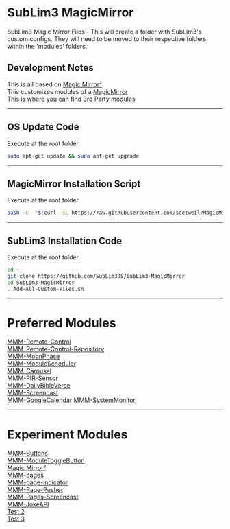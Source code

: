 # SubLim3 MagicMirror
SubLim3 Magic Mirror Files - This will create a folder with SubLim3's custom configs. They will need to be moved to their respective folders within the 'modules' folders.

## Development Notes
This is all based on <a href="https://magicmirror.builders/">Magic Mirror²</a>  
This customizes modules of a <a href="https://github.com/MichMich/MagicMirror">MagicMirror</a>  
This is where you can find <a href="https://github.com/MagicMirrorOrg/MagicMirror/wiki/3rd-party-modules">3rd Party modules</a>
_____________________________________________________________________________________________________________________________________________________________________

## OS Update Code
Execute at the root folder.
```bash
sudo apt-get update && sudo apt-get upgrade
```
_____________________________________________________________________________________________________________________________________________________________________

## MagicMirror Installation Script
Execute at the root folder.
```bash
bash -c  "$(curl -sL https://raw.githubusercontent.com/sdetweil/MagicMirror_scripts/master/raspberry.sh)"
```
_____________________________________________________________________________________________________________________________________________________________________

## SubLim3 Installation Code
Execute at the root folder.
```bash
cd ~
git clone https://github.com/SubLim3JS/SubLim3-MagicMirror
cd SubLim3-MagicMirror
. Add-All-Custom-Files.sh
```
_____________________________________________________________________________________________________________________________________________________________________

# Preferred Modules

<a href="https://github.com/Jopyth/MMM-Remote-Control">MMM-Remote-Control</a>  
<a href="https://github.com/MMRIZE/MMM-Remote-Control-Repository">MMM-Remote-Control-Repository</a>  
<a href="https://github.com/NolanKingdon/MMM-MoonPhase">MMM-MoonPhase</a>  
<a href="https://github.com/ianperrin/MMM-ModuleScheduler">MMM-ModuleScheduler</a>  
<a href="https://github.com/shbatm/MMM-Carousel">MMM-Carousel</a>  
<a href="https://github.com/MarcLandis/MMM-PIR-Sensor">MMM-PIR-Sensor</a>  
<a href="https://github.com/arthurgarzajr/MMM-DailyBibleVerse">MMM-DailyBibleVerse</a>  
<a href="https://github.com/kevinatown/MMM-Screencast">MMM-Screencast</a>  
<a href="https://github.com/randomBrainstormer/MMM-GoogleCalendar">MMM-GoogleCalendar</a> 
<a href="https://github.com/btastic/MMM-SystemMonitor">MMM-SystemMonitor</a> 
  
_____________________________________________________________________________________________________________________________________________________________________

# Experiment Modules

<a href="https://github.com/MarcLandis/MMM-Buttons">MMM-Buttons</a>  
<a href="https://github.com/balassy/MMM-ModuleToggleButton">MMM-ModuleToggleButton</a>  
<a href="https://github.com/BenRoe/MMM-SystemStats">Magic Mirror²</a>  
<a href="https://github.com/sdetweil/MMM-pages">MMM-pages</a>  
<a href="https://github.com/edward-shen/MMM-page-indicator">MMM-page-indicator</a>  
<a href="https://github.com/zerosamski/MMM-Page-Pusher">MMM-Page-Pusher</a>  
<a href="https://github.com/jboucly/MMM-Pages-Screencast">MMM-Pages-Screencast</a>  
<a href="https://github.com/Kreshnik/MMM-JokeAPI">MMM-JokeAPI</a>  
<a href="https://magicmirror.builders/">Test 2</a>  
<a href="https://magicmirror.builders/">Test 3</a>  
